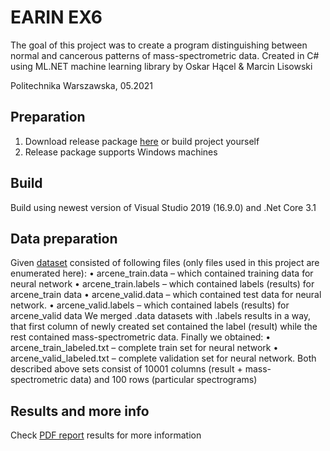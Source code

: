 # EARIN EX6
The goal of this project was to create a program distinguishing between normal and cancerous patterns of mass-spectrometric data. 
Created in C# using ML.NET machine learning library by Oskar Hącel & Marcin Lisowski  

Politechnika Warszawska, 05.2021

## Preparation
1. Download release package [here](https://github.com/KlivenPL/EARIN_EX6/releases) or build project yourself
1. Release package supports Windows machines
## Build
Build using newest version of Visual Studio 2019 (16.9.0) and .Net Core 3.1
## Data preparation
Given [dataset](https://archive.ics.uci.edu/ml/datasets/Arcene) consisted of following files (only files used in this project are enumerated here):
•	arcene_train.data – which contained training data for neural network
•	arcene_train.labels – which contained labels (results) for arcene_train data
•	arcene_valid.data – which contained test data for neural network. 
•	arcene_valid.labels – which contained labels (results) for arcene_valid data
We merged .data datasets with .labels results in a way, that first column of newly created set contained the label (result) while the rest contained mass-spectrometric data. Finally we obtained:
•	arcene_train_labeled.txt – complete train set for neural network
•	arcene_valid_labeled.txt – complete validation set for neural network.
Both described above sets consist of 10001 columns (result + mass-spectrometric data) and 100 rows (particular spectrograms)

## Results and more info
Check [PDF report](https://github.com/KlivenPL/EARIN_EX6/releases/download/1.0/EARIN_EX6_Oskar_Hacel_Marcin_Lisowski.pdf) results for more information